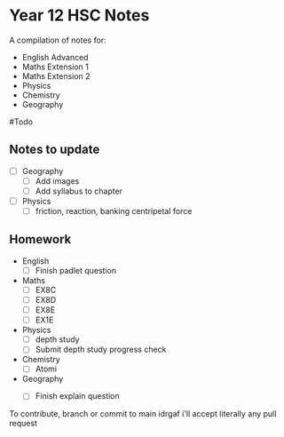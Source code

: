 # Year 12 HSC Notes
A compilation of notes for:
- English Advanced
- Maths Extension 1
- Maths Extension 2
- Physics
- Chemistry
- Geography


#Todo
## Notes to update
- [ ] Geography
	- [ ] Add images
	- [ ] Add syllabus to chapter

- [ ] Physics
	- [ ] friction, reaction, banking centripetal force

## Homework
- English
	- [ ] Finish padlet question
- Maths
	- [ ] EX8C
	- [ ] EX8D
	- [ ] EX8E
	- [ ] EX1E
- Physics
	- [ ] depth study
	- [ ] Submit depth study progress check
- Chemistry
	- [ ] Atomi
- Geography
	- [ ] Finish explain question



To contribute, branch or commit to main idrgaf i'll accept literally any pull request